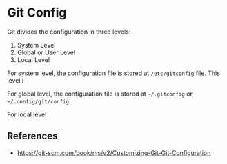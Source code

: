 # Git Config

Git divides the configuration in three levels:

1. System Level
2. Global or User Level
3. Local Level

For system level, the configuration file is stored at `/etc/gitconfig` file. This level i

For global level, the configuration file is stored at `~/.gitconfig` or `~/.config/git/config`.

For local level

## References

- https://git-scm.com/book/ms/v2/Customizing-Git-Git-Configuration
